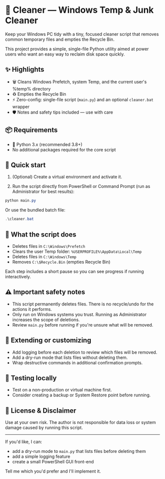 
# 🧹 Cleaner — Windows Temp & Junk Cleaner

Keep your Windows PC tidy with a tiny, focused cleaner script that removes common temporary files and empties the Recycle Bin.

This project provides a simple, single-file Python utility aimed at power users who want an easy way to reclaim disk space quickly.

## ✨ Highlights

- 🗑️ Cleans Windows Prefetch, system Temp, and the current user's %temp% directory
- ♻️ Empties the Recycle Bin
- ⚡ Zero-config: single-file script (`main.py`) and an optional `cleaner.bat` wrapper
- 🛡️ Notes and safety tips included — use with care

## 📦 Requirements

- 🐍 Python 3.x (recommended 3.8+)
- No additional packages required for the core script

## 🚀 Quick start

1. (Optional) Create a virtual environment and activate it.

2. Run the script directly from PowerShell or Command Prompt (run as Administrator for best results):

```powershell
python main.py
```

Or use the bundled batch file:

```powershell
.\cleaner.bat
```

## 🧭 What the script does

- Deletes files in `C:\Windows\Prefetch`
- Clears the user Temp folder: `%USERPROFILE%\AppData\Local\Temp`
- Deletes files in `C:\Windows\Temp`
- Removes `C:\$Recycle.Bin` (empties Recycle Bin)

Each step includes a short pause so you can see progress if running interactively.

## ⚠️ Important safety notes

- This script permanently deletes files. There is no recycle/undo for the actions it performs.
- Only run on Windows systems you trust. Running as Administrator increases the scope of deletions.
- Review `main.py` before running if you're unsure what will be removed.

## 🔧 Extending or customizing

- Add logging before each deletion to review which files will be removed.
- Add a dry-run mode that lists files without deleting them.
- Wrap destructive commands in additional confirmation prompts.

## 🧪 Testing locally

- Test on a non-production or virtual machine first.
- Consider creating a backup or System Restore point before running.

## 📝 License & Disclaimer

Use at your own risk. The author is not responsible for data loss or system damage caused by running this script.

---

If you'd like, I can:

- add a dry-run mode to `main.py` that lists files before deleting them
- add a simple logging feature
- create a small PowerShell GUI front-end

Tell me which you'd prefer and I'll implement it.

